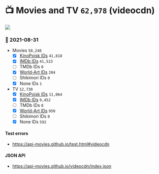 # :tv: Movies and TV `62,978` (videocdn)

<a href="https://API-Movies.github.io"><img src="https://API-Movies.github.io/banner.png?cache"></a>

### :date: 2021-08-31
- Movies `50,248`
  - [x] <a href="https://API-Movies.github.io/videocdn/movie_kinopoisk_ids.json">KinoPoisk IDs</a> `41,818`
  - [x] <a href="https://API-Movies.github.io/videocdn/movie_imdb_ids.json">IMDb IDs</a> `41,523`
  - [ ] TMDb IDs `0`
  - [x] <a href="https://API-Movies.github.io/videocdn/movie_world_art_ids.json">World-Art IDs</a> `204`
  - [ ] Shikimori IDs `0`
  - [x] None IDs `1`
- TV `12,730`
  - [x] <a href="https://API-Movies.github.io/videocdn/tv_kinopoisk_ids.json">KinoPoisk IDs</a> `11,064`
  - [x] <a href="https://API-Movies.github.io/videocdn/tv_imdb_ids.json">IMDb IDs</a> `9,452`
  - [ ] TMDb IDs `0`
  - [x] <a href="https://API-Movies.github.io/videocdn/tv_world_art_ids.json">World-Art IDs</a> `950`
  - [ ] Shikimori IDs `0`
  - [x] None IDs `592`
#### Test errors
- <a href='https://api-movies.github.io/test.html#videocdn'>https://api-movies.github.io/test.html#videocdn</a>
#### JSON API
- <a href='https://api-movies.github.io/videocdn/index.json'>https://api-movies.github.io/videocdn/index.json</a>
